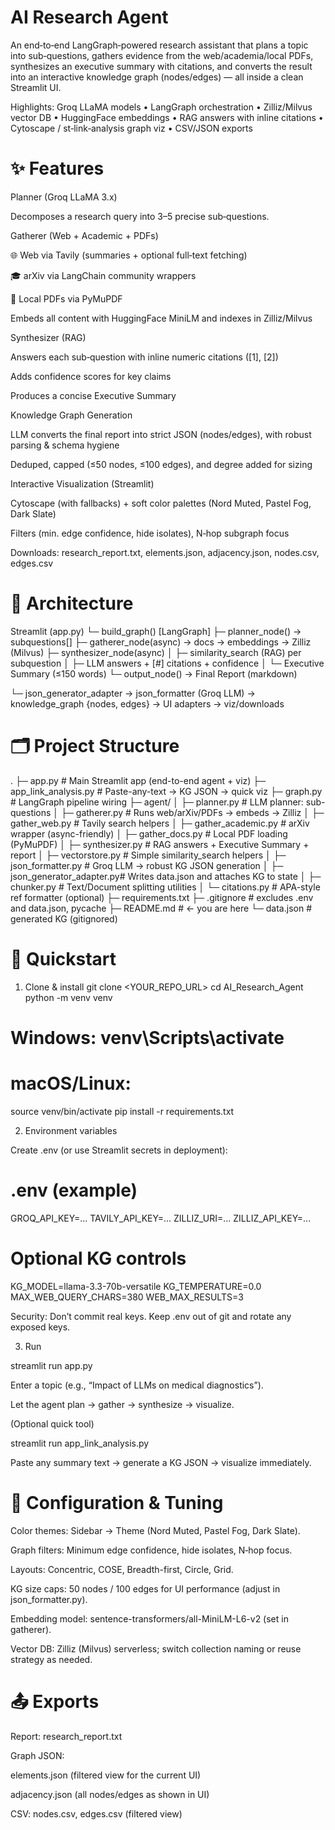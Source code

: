 # AI Research Agent

An end‑to‑end LangGraph‑powered research assistant that plans a topic into sub‑questions, gathers evidence from the web/academia/local PDFs, synthesizes an executive summary with citations, and converts the result into an interactive knowledge graph (nodes/edges) — all inside a clean Streamlit UI.

Highlights: Groq LLaMA models • LangGraph orchestration • Zilliz/Milvus vector DB • HuggingFace embeddings • RAG answers with inline citations • Cytoscape / st‑link‑analysis graph viz • CSV/JSON exports

# ✨ Features

Planner (Groq LLaMA 3.x)

Decomposes a research query into 3–5 precise sub‑questions.

Gatherer (Web + Academic + PDFs)

🌐 Web via Tavily (summaries + optional full‑text fetching)

🎓 arXiv via LangChain community wrappers

📄 Local PDFs via PyMuPDF

Embeds all content with HuggingFace MiniLM and indexes in Zilliz/Milvus

Synthesizer (RAG)

Answers each sub‑question with inline numeric citations ([1], [2])

Adds confidence scores for key claims

Produces a concise Executive Summary

Knowledge Graph Generation

LLM converts the final report into strict JSON (nodes/edges), with robust parsing & schema hygiene

Deduped, capped (≤50 nodes, ≤100 edges), and degree added for sizing

Interactive Visualization (Streamlit)

Cytoscape (with fallbacks) + soft color palettes (Nord Muted, Pastel Fog, Dark Slate)

Filters (min. edge confidence, hide isolates), N‑hop subgraph focus

Downloads: research_report.txt, elements.json, adjacency.json, nodes.csv, edges.csv

# 🧱 Architecture
Streamlit (app.py)
  └─ build_graph()  [LangGraph]
     ├─ planner_node()        → subquestions[]
     ├─ gatherer_node(async)  → docs → embeddings → Zilliz (Milvus)
     ├─ synthesizer_node(async)
     │     ├─ similarity_search (RAG) per subquestion
     │     ├─ LLM answers + [#] citations + confidence
     │     └─ Executive Summary (≤150 words)
     └─ output_node()         → Final Report (markdown)

  └─ json_generator_adapter → json_formatter (Groq LLM)
      → knowledge_graph {nodes, edges} → UI adapters → viz/downloads

# 🗂️ Project Structure
.
├─ app.py                      # Main Streamlit app (end-to-end agent + viz)
├─ app_link_analysis.py        # Paste-any-text → KG JSON → quick viz
├─ graph.py                    # LangGraph pipeline wiring
├─ agent/
│  ├─ planner.py               # LLM planner: sub-questions
│  ├─ gatherer.py              # Runs web/arXiv/PDFs → embeds → Zilliz
│  ├─ gather_web.py            # Tavily search helpers
│  ├─ gather_academic.py       # arXiv wrapper (async-friendly)
│  ├─ gather_docs.py           # Local PDF loading (PyMuPDF)
│  ├─ synthesizer.py           # RAG answers + Executive Summary + report
│  ├─ vectorstore.py           # Simple similarity_search helpers
│  ├─ json_formatter.py        # Groq LLM → robust KG JSON generation
│  ├─ json_generator_adapter.py# Writes data.json and attaches KG to state
│  ├─ chunker.py               # Text/Document splitting utilities
│  └─ citations.py             # APA-style ref formatter (optional)
├─ requirements.txt
├─ .gitignore                  # excludes .env and data.json, pycache
├─ README.md                   # ← you are here
└─ data.json                   # generated KG (gitignored)

# 🚀 Quickstart
1) Clone & install
git clone <YOUR_REPO_URL>
cd AI_Research_Agent
python -m venv venv
# Windows: venv\Scripts\activate
# macOS/Linux:
source venv/bin/activate
pip install -r requirements.txt

2) Environment variables

Create .env (or use Streamlit secrets in deployment):

# .env (example)
GROQ_API_KEY=...
TAVILY_API_KEY=...
ZILLIZ_URI=...
ZILLIZ_API_KEY=...

# Optional KG controls
KG_MODEL=llama-3.3-70b-versatile
KG_TEMPERATURE=0.0
MAX_WEB_QUERY_CHARS=380
WEB_MAX_RESULTS=3


Security: Don’t commit real keys. Keep .env out of git and rotate any exposed keys.

3) Run

streamlit run app.py


Enter a topic (e.g., “Impact of LLMs on medical diagnostics”).

Let the agent plan → gather → synthesize → visualize.

(Optional quick tool)

streamlit run app_link_analysis.py


Paste any summary text → generate a KG JSON → visualize immediately.

# 🧩 Configuration & Tuning

Color themes: Sidebar → Theme (Nord Muted, Pastel Fog, Dark Slate).

Graph filters: Minimum edge confidence, hide isolates, N‑hop focus.

Layouts: Concentric, COSE, Breadth-first, Circle, Grid.

KG size caps: 50 nodes / 100 edges for UI performance (adjust in json_formatter.py).

Embedding model: sentence-transformers/all-MiniLM-L6-v2 (set in gatherer).

Vector DB: Zilliz (Milvus) serverless; switch collection naming or reuse strategy as needed.

# 📤 Exports

Report: research_report.txt

Graph JSON:

elements.json (filtered view for the current UI)

adjacency.json (all nodes/edges as shown in UI)

CSV: nodes.csv, edges.csv (filtered view)
